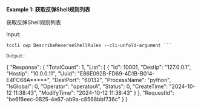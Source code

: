 **Example 1: 获取反弹Shell规则列表**

获取反弹Shell规则列表

Input: 

```
tccli cwp DescribeReverseShellRules --cli-unfold-argument ```

Output: 
```
{
    "Response": {
        "TotalCount": 1,
        "List": [
            {
                "Id": 10001,
                "DestIp": "127.0.0.1",
                "Hostip": "10.0.0.11",
                "Uuid": "E86E092B-FD69-4D1B-B014-E4FC68A*****",
                "DestPort": "60132",
                "ProcessName": "python",
                "IsGlobal": 0,
                "Operator": "operatorA",
                "Status": 0,
                "CreateTime": "2024-10-12 11:38:43",
                "ModifyTime": "2024-10-12 11:38:43"
            }
        ],
        "RequestId": "be6f6eec-0825-4e67-ab9a-c8568bbf736c"
    }
}
```

